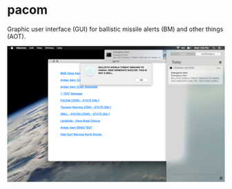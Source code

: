 # pacom
Graphic user interface (GUI) for ballistic missile alerts (BM) and other things (AOT).

![](screenshot.png)
